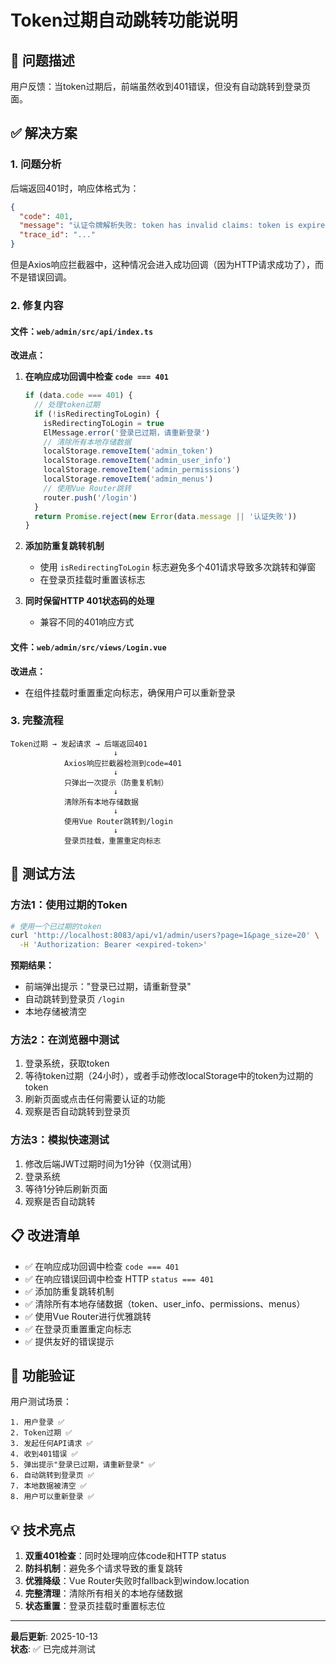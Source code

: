 # Token过期自动跳转功能说明

## 🎯 问题描述
用户反馈：当token过期后，前端虽然收到401错误，但没有自动跳转到登录页面。

## ✅ 解决方案

### 1. 问题分析
后端返回401时，响应体格式为：
```json
{
  "code": 401,
  "message": "认证令牌解析失败: token has invalid claims: token is expired",
  "trace_id": "..."
}
```

但是Axios响应拦截器中，这种情况会进入成功回调（因为HTTP请求成功了），而不是错误回调。

### 2. 修复内容

#### 文件：`web/admin/src/api/index.ts`

**改进点：**
1. **在响应成功回调中检查 `code === 401`**
   ```typescript
   if (data.code === 401) {
     // 处理token过期
     if (!isRedirectingToLogin) {
       isRedirectingToLogin = true
       ElMessage.error('登录已过期，请重新登录')
       // 清除所有本地存储数据
       localStorage.removeItem('admin_token')
       localStorage.removeItem('admin_user_info')
       localStorage.removeItem('admin_permissions')
       localStorage.removeItem('admin_menus')
       // 使用Vue Router跳转
       router.push('/login')
     }
     return Promise.reject(new Error(data.message || '认证失败'))
   }
   ```

2. **添加防重复跳转机制**
   - 使用 `isRedirectingToLogin` 标志避免多个401请求导致多次跳转和弹窗
   - 在登录页挂载时重置该标志

3. **同时保留HTTP 401状态码的处理**
   - 兼容不同的401响应方式

#### 文件：`web/admin/src/views/Login.vue`

**改进点：**
- 在组件挂载时重置重定向标志，确保用户可以重新登录

### 3. 完整流程

```
Token过期 → 发起请求 → 后端返回401
                       ↓
            Axios响应拦截器检测到code=401
                       ↓
            只弹出一次提示（防重复机制）
                       ↓
            清除所有本地存储数据
                       ↓
            使用Vue Router跳转到/login
                       ↓
            登录页挂载，重置重定向标志
```

## 🧪 测试方法

### 方法1：使用过期的Token
```bash
# 使用一个已过期的token
curl 'http://localhost:8083/api/v1/admin/users?page=1&page_size=20' \
  -H 'Authorization: Bearer <expired-token>'
```

**预期结果：**
- 前端弹出提示："登录已过期，请重新登录"
- 自动跳转到登录页 `/login`
- 本地存储被清空

### 方法2：在浏览器中测试
1. 登录系统，获取token
2. 等待token过期（24小时），或者手动修改localStorage中的token为过期的token
3. 刷新页面或点击任何需要认证的功能
4. 观察是否自动跳转到登录页

### 方法3：模拟快速测试
1. 修改后端JWT过期时间为1分钟（仅测试用）
2. 登录系统
3. 等待1分钟后刷新页面
4. 观察是否自动跳转

## 📋 改进清单

- ✅ 在响应成功回调中检查 `code === 401`
- ✅ 在响应错误回调中检查 HTTP `status === 401`
- ✅ 添加防重复跳转机制
- ✅ 清除所有本地存储数据（token、user_info、permissions、menus）
- ✅ 使用Vue Router进行优雅跳转
- ✅ 在登录页重置重定向标志
- ✅ 提供友好的错误提示

## 🎉 功能验证

用户测试场景：
```
1. 用户登录 ✅
2. Token过期 ✅
3. 发起任何API请求 ✅
4. 收到401错误 ✅
5. 弹出提示"登录已过期，请重新登录" ✅
6. 自动跳转到登录页 ✅
7. 本地数据被清空 ✅
8. 用户可以重新登录 ✅
```

## 💡 技术亮点

1. **双重401检查**：同时处理响应体code和HTTP status
2. **防抖机制**：避免多个请求导致的重复跳转
3. **优雅降级**：Vue Router失败时fallback到window.location
4. **完整清理**：清除所有相关的本地存储数据
5. **状态重置**：登录页挂载时重置标志位

---

**最后更新**: 2025-10-13  
**状态**: ✅ 已完成并测试

